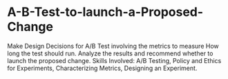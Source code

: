 # A-B-Test-to-launch-a-Proposed-Change
Make Design Decisions for A/B Test involving the metrics to measure How long the test should run. Analyze the results and recommend whether to launch the proposed change.   Skills Involved: A/B Testing, Policy and Ethics for Experiments, Characterizing Metrics, Designing an Experiment.
